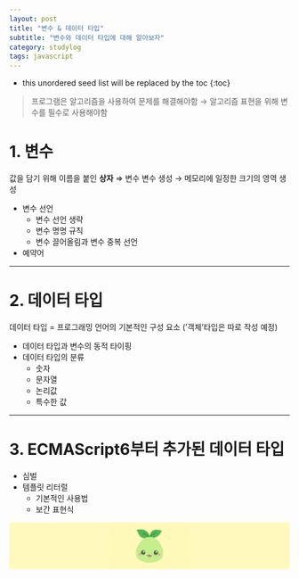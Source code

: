 ```yaml
---
layout: post
title: "변수 & 데이터 타입"
subtitle: "변수와 데이터 타입에 대해 알아보자"
category: studylog
tags: javascript
---
```

*  this unordered seed list will be replaced by the toc
{:toc}

>프로그램은 알고리즘을 사용하여 문제를 해결해야함 → 알고리즘 표현을 위해 변수를 필수로 사용해야함 

# 1. 변수

값을 담기 위해 이름을 붙인 **상자** ⇒ 변수 
변수 생성 → 메모리에 일정한 크기의 영역 생성

- 변수 선언
    - 변수 선언 생략
    - 변수 명명 규칙
    - 변수 끌어올림과 변수 중복 선언
- 예약어

---

# 2. 데이터 타입

데이터 타입 = 프로그래밍 언어의 기본적인 구성 요소
(’객체’타입은 따로 작성 예정)

- 데이터 타입과 변수의 동적 타이핑
- 데이터 타입의 분류
    - 숫자
    - 문자열
    - 논리값
    - 특수한 값

---

# 3. ECMAScript6부터 추가된 데이터 타입

- 심벌
- 템플릿 리터럴
    - 기본적인 사용법
    - 보간 표현식

![모코코](../../../assets/img/2022/11/5/Function/mokoko1.png)